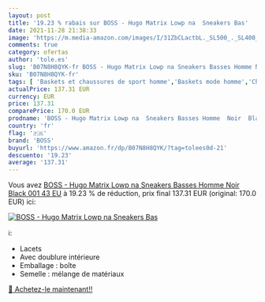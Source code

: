 ```yaml
---
layout: post
title: '19.23 % rabais sur BOSS - Hugo Matrix Lowp na  Sneakers Bas'
date: 2021-11-28 21:38:33
image: 'https://m.media-amazon.com/images/I/31ZbCLactbL._SL500_._SL400_.jpg'
comments: true
category: ofertas
author: 'tole.es'
slug: 'B07N8H8QYK-fr BOSS - Hugo Matrix Lowp na Sneakers Basses Homme Noir...'
sku: 'B07N8H8QYK-fr'
tags: [ 'Baskets et chaussures de sport homme','Baskets mode homme','Chaussures','Chaussures et Sacs','Chaussures homme','boss', ]
actualPrice: 137.31 EUR
currency: EUR
price: 137.31
comparePrice: 170.0 EUR
prodname: 'BOSS - Hugo Matrix Lowp na  Sneakers Basses Homme  Noir  Black 001   43 EU'
country: 'fr'
flag: '🇫🇷'
brand: 'BOSS'
buyurl: 'https://www.amazon.fr/dp/B07N8H8QYK/?tag=tolees0d-21'
descuento: '19.23'
average: '137.31'
---
```


Vous avez [BOSS - Hugo Matrix Lowp na  Sneakers Basses Homme  Noir  Black 001   43 EU](https://www.amazon.fr/dp/B07N8H8QYK/?tag=tolees0d-21)  à  19.23 % de réduction, prix final  137.31 EUR (original: 170.0 EUR) ici:

[![BOSS - Hugo Matrix Lowp na  Sneakers Bas](https://m.media-amazon.com/images/I/31ZbCLactbL._SL500_._SL400_.jpg)](https://www.amazon.fr/dp/B07N8H8QYK/?tag=tolees0d-21)

ℹ️:

- Lacets
- Avec doublure intérieure
- Emballage : boîte
- Semelle : mélange de matériaux

[🛒 Achetez-le maintenant!!](https://www.amazon.fr/dp/B07N8H8QYK/?tag=tolees0d-21)
